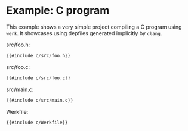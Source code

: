 # Example: C program

This example shows a very simple project compiling a C program using `werk`. It
showcases using depfiles generated implicitly by `clang`.

src/foo.h:


```c
{{#include c/src/foo.h}}
```

src/foo.c:


```c
{{#include c/src/foo.c}}
```

src/main.c:

```c
{{#include c/src/main.c}}
```

Werkfile:

```werk
{{#include c/Werkfile}}
```
